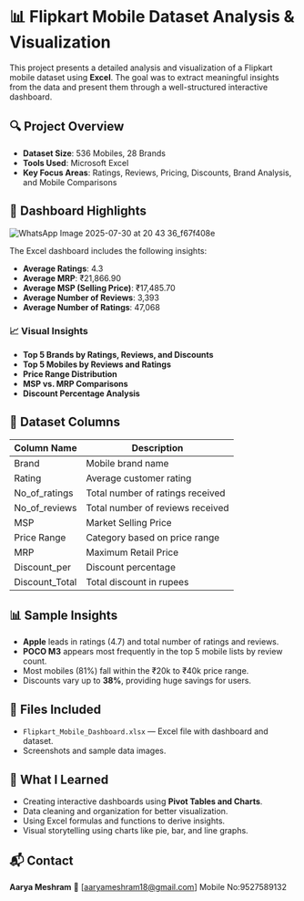 # 📊 Flipkart Mobile Dataset Analysis & Visualization

This project presents a detailed analysis and visualization of a Flipkart mobile dataset using **Excel**. The goal was to extract meaningful insights from the data and present them through a well-structured interactive dashboard.

## 🔍 Project Overview

* **Dataset Size**: 536 Mobiles, 28 Brands
* **Tools Used**: Microsoft Excel
* **Key Focus Areas**: Ratings, Reviews, Pricing, Discounts, Brand Analysis, and Mobile Comparisons

## 📌 Dashboard Highlights

![WhatsApp Image 2025-07-30 at 20 43 36_f67f408e](https://github.com/user-attachments/assets/b04bf8a8-f55f-4fa8-bb0f-f91fc6eedd9c)

The Excel dashboard includes the following insights:

* **Average Ratings**: 4.3
* **Average MRP**: ₹21,866.90
* **Average MSP (Selling Price)**: ₹17,485.70
* **Average Number of Reviews**: 3,393
* **Average Number of Ratings**: 47,068

### 📈 Visual Insights

* **Top 5 Brands by Ratings, Reviews, and Discounts**
* **Top 5 Mobiles by Reviews and Ratings**
* **Price Range Distribution**
* **MSP vs. MRP Comparisons**
* **Discount Percentage Analysis**

## 📂 Dataset Columns

| Column Name     | Description                      |
| --------------- | -------------------------------- |
| Brand           | Mobile brand name                |
| Rating          | Average customer rating          |
| No\_of\_ratings | Total number of ratings received |
| No\_of\_reviews | Total number of reviews received |
| MSP             | Market Selling Price             |
| Price Range     | Category based on price range    |
| MRP             | Maximum Retail Price             |
| Discount\_per   | Discount percentage              |
| Discount\_Total | Total discount in rupees         |

## 📊 Sample Insights

* **Apple** leads in ratings (4.7) and total number of ratings and reviews.
* **POCO M3** appears most frequently in the top 5 mobile lists by review count.
* Most mobiles (81%) fall within the ₹20k to ₹40k price range.
* Discounts vary up to **38%**, providing huge savings for users.

## 📁 Files Included

* `Flipkart_Mobile_Dashboard.xlsx` — Excel file with dashboard and dataset.
* Screenshots and sample data images.

## 🚀 What I Learned

* Creating interactive dashboards using **Pivot Tables and Charts**.
* Data cleaning and organization for better visualization.
* Using Excel formulas and functions to derive insights.
* Visual storytelling using charts like pie, bar, and line graphs.

## 📬 Contact

**Aarya Meshram**
📧 [aaryameshram18@gmail.com]
Mobile No:9527589132


